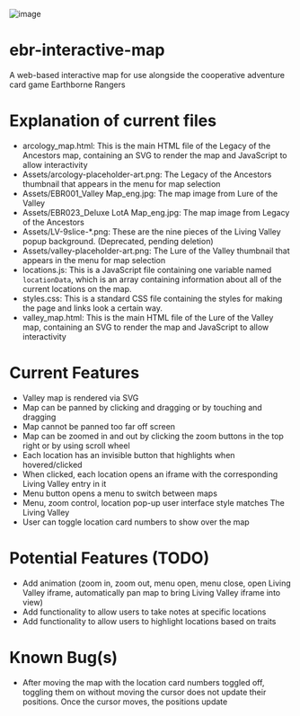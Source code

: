 ![image](https://github.com/user-attachments/assets/29df3eab-f8cc-4f89-a9bd-a2e10356fa36)

# ebr-interactive-map
A web-based interactive map for use alongside the cooperative adventure card game Earthborne Rangers

# Explanation of current files
* arcology_map.html: This is the main HTML file of the Legacy of the Ancestors map, containing an SVG to render the map and JavaScript to allow interactivity
* Assets/arcology-placeholder-art.png: The Legacy of the Ancestors thumbnail that appears in the menu for map selection
* Assets/EBR001_Valley Map_eng.jpg: The map image from Lure of the Valley
* Assets/EBR023_Deluxe LotA Map_eng.jpg: The map image from Legacy of the Ancestors
* Assets/LV-9slice-*.png: These are the nine pieces of the Living Valley popup background. (Deprecated, pending deletion)
* Assets/valley-placeholder-art.png: The Lure of the Valley thumbnail that appears in the menu for map selection
* locations.js: This is a JavaScript file containing one variable named `locationData`, which is an array containing information about all of the current locations on the map.
* styles.css: This is a standard CSS file containing the styles for making the page and links look a certain way.
* valley_map.html: This is the main HTML file of the Lure of the Valley map, containing an SVG to render the map and JavaScript to allow interactivity

# Current Features
* Valley map is rendered via SVG
* Map can be panned by clicking and dragging or by touching and dragging
* Map cannot be panned too far off screen
* Map can be zoomed in and out by clicking the zoom buttons in the top right or by using scroll wheel
* Each location has an invisible button that highlights when hovered/clicked
* When clicked, each location opens an iframe with the corresponding Living Valley entry in it
* Menu button opens a menu to switch between maps
* Menu, zoom control, location pop-up user interface style matches The Living Valley
* User can toggle location card numbers to show over the map

# Potential Features (TODO)
* Add animation (zoom in, zoom out, menu open, menu close, open Living Valley iframe, automatically pan map to bring Living Valley iframe into view)
* Add functionality to allow users to take notes at specific locations
* Add functionality to allow users to highlight locations based on traits

# Known Bug(s)
* After moving the map with the location card numbers toggled off, toggling them on without moving the cursor does not update their positions. Once the cursor moves, the positions update
